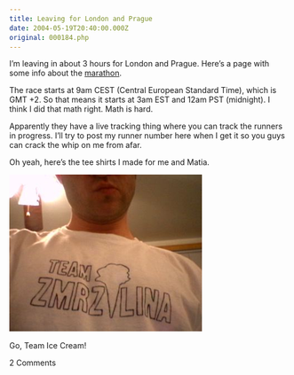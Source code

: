```yaml
---
title: Leaving for London and Prague
date: 2004-05-19T20:40:00.000Z
original: 000184.php
---
```


I’m leaving in about 3 hours for London and Prague. Here’s a page with some info about the <a href="http://www.pim.cz/index.php?action=main_article&id=29859">marathon</a>.

The race starts at 9am CEST (Central European Standard Time), which is GMT +2. So that means it starts at 3am EST and 12am PST (midnight). I think I did that math right. Math is hard.

Apparently they have a live tracking thing where you can track the runners in progress. I’ll try to post my runner number here when I get it so you guys can crack the whip on me from afar.

Oh yeah, here’s the tee shirts I made for me and Matia.

<p class="polaroid" style="--deg: -2deg"><img src="./teamzmrzlina.jpg" /></p>

Go, Team Ice Cream!

<span class="commentheader">2 Comments</span>

<!-- <div class="commentdivider">
<span class="commentauthorbox">Posted by kmley</span>
<span class="commentdatebox">Friday, May 21, 2004</span>
<span class="commenttimebox"> 2:52 PM</span>
</div>
<div class="commentbody">please post yr # once you have it, otherwise I won’t know which dog to bet on. :)</div>
<div class="commentdivider">
<span class="commentauthorbox">Posted by maria </span>
<span class="commentdatebox">Friday, May 21, 2004</span>
<span class="commenttimebox"> 3:27 PM</span>
</div>
<div class="commentbody">oh and have sex   </div> -->
